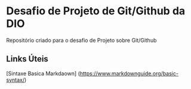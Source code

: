 # Desafio de Projeto de Git/Github da DIO
Repositório criado para o desafio de Projeto sobre Git/Github

## Links Úteis
[Sintaxe Basica Markdaown] (https://www.markdownguide.org/basic-syntax/)

